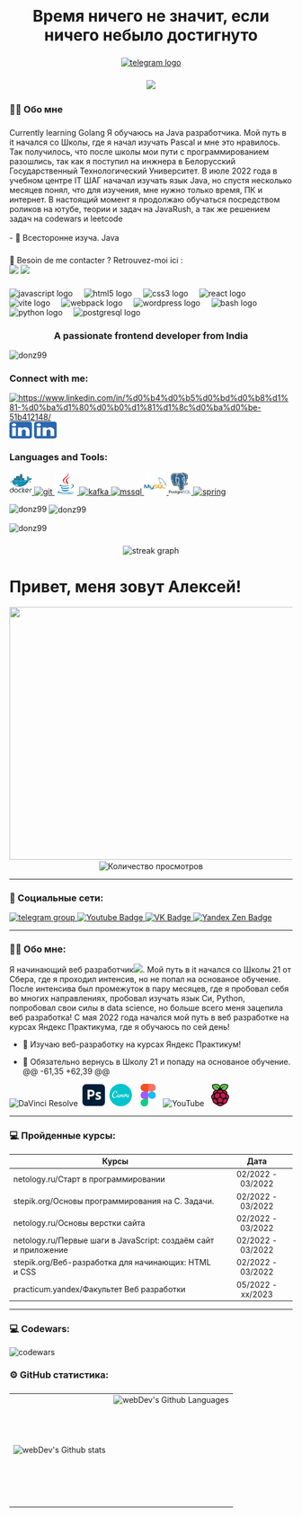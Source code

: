 <br clear="both">

###

<h1 align="center">Время ничего не значит, если ничего небыло достигнуто</h1>

###

<div align="center">
  <a href="https://t.me/DenisKk9" target="_blank">
    <img src="https://img.shields.io/static/v1?message=Telegram&logo=telegram&label=&color=2CA5E0&logoColor=white&labelColor=&style=for-the-badge" height="25" alt="telegram logo"  />
  </a>
</div>

###

<div align="center">
  <img src="https://visitor-badge.laobi.icu/badge?page_id=donz99&"  />
</div>

###

<h3 align="left">👩‍💻  Обо мне</h3>

###

<p align="left">Currently learning Golang      Я обучаюсь на Java разработчика. Мой путь в it начался со Школы, где я начал изучать Pascal и мне это нравилось. Так получилось, что после школы мои пути с программированием разошлись, так как я поступил на инжнера в Белорусский Государственный Технологический Университет. В июле 2022 года в учебном центре IT ШАГ начачал изучать язык Java, но спустя несколько месяцев понял, что для изучения, мне нужно только время, ПК и интернет. В настоящий момент я продолжаю обучаться посредством роликов на ютубе, теории и задач на JavaRush, а так же решением задач на codewars и leetcode<br><br>- 🔭 Всесторонне изуча. Java<br></p>

###

<p>
  📣 Besoin de me contacter ? Retrouvez-moi ici :<br/>
  <a href="mailto:denis.krasko93@gmail.com?subject=[GitHub]%20🔥%20Prise%20de%20contact&body=Bonjour%20Stan%2C%0A%0AJe%20viens%20vers%20toi%20aujourd%27hui%20apr%C3%A8s%20avoir%20vu%20ton%20profil%20GitHub%20pour%20..."><img src="https://img.shields.io/badge/e‑mail-D14836.svg?style=for-the-badge&logo=GMail&logoColor=white"/></a>
  <a href="https://www.linkedin.com/in/denis-krasko-51b412148"><img src="https://img.shields.io/badge/linkedin-0077B5.svg?style=for-the-badge&logo=linkedin&logoColor=white"/></a>
</p>

###

<div align="left">
  <img src="https://cdn.jsdelivr.net/gh/devicons/devicon/icons/javascript/javascript-original.svg" height="40" alt="javascript logo"  />
  <img width="12" />
  <img src="https://cdn.jsdelivr.net/gh/devicons/devicon/icons/html5/html5-original.svg" height="40" alt="html5 logo"  />
  <img width="12" />
  <img src="https://cdn.jsdelivr.net/gh/devicons/devicon/icons/css3/css3-original.svg" height="40" alt="css3 logo"  />
  <img width="12" />
  <img src="https://cdn.jsdelivr.net/gh/devicons/devicon/icons/react/react-original.svg" height="40" alt="react logo"  />
  <img width="12" />
  <img src="https://skillicons.dev/icons?i=vite" height="40" alt="vite logo"  />
  <img width="12" />
  <img src="https://cdn.simpleicons.org/webpack/8DD6F9" height="40" alt="webpack logo"  />
  <img width="12" />
  <img src="https://skillicons.dev/icons?i=wordpress" height="40" alt="wordpress logo"  />
  <img width="12" />
  <img src="https://cdn.simpleicons.org/gnubash/4EAA25" height="40" alt="bash logo"  />
  <img width="12" />
  <img src="https://skillicons.dev/icons?i=py" height="40" alt="python logo"  />
  <img width="12" />
  <img src="https://skillicons.dev/icons?i=postgres" height="40" alt="postgresql logo"  />
</div>

###
<h3 align="center">A passionate frontend developer from India</h3>

<p align="left"> <img src="https://komarev.com/ghpvc/?username=donz99&label=Profile%20views&color=0e75b6&style=flat" alt="donz99" /> </p>

<h3 align="left">Connect with me:</h3>
<p align="left">
<a href="https://linkedin.com/in/https://www.linkedin.com/in/%d0%b4%d0%b5%d0%bd%d0%b8%d1%81-%d0%ba%d1%80%d0%b0%d1%81%d1%8c%d0%ba%d0%be-51b412148/" target="blank"><img align="center" src="https://raw.githubusercontent.com/rahuldkjain/github-profile-readme-generator/master/src/images/icons/Social/linked-in-alt.svg" alt="https://www.linkedin.com/in/%d0%b4%d0%b5%d0%bd%d0%b8%d1%81-%d0%ba%d1%80%d0%b0%d1%81%d1%8c%d0%ba%d0%be-51b412148/" height="30" width="40" /></a>
<a href="https://linkedin.com/in/https://www.linkedin.com/in/%d0%b4%d0%b5%d0%bd%d0%b8%d1%81-%d0%ba%d1%80%d0%b0%d1%81%d1%8c%d0%ba%d0%be-51b412148/" target="blank"><img align="center" src="https://github.com/donz99/donz99/blob/main/svg/5296501_linkedin_network_linkedin%20logo_icon.png" alt="https://www.linkedin.com/in/%d0%b4%d0%b5%d0%bd%d0%b8%d1%81-%d0%ba%d1%80%d0%b0%d1%81%d1%8c%d0%ba%d0%be-51b412148/" height="30" width="40" /></a>
<a href="https://linkedin.com/in/https://www.linkedin.com/in/%d0%b4%d0%b5%d0%bd%d0%b8%d1%81-%d0%ba%d1%80%d0%b0%d1%81%d1%8c%d0%ba%d0%be-51b412148/" target="blank"><img align="center" src="https://github.com/donz99/donz99/blob/main/svg/5296501_linkedin_network_linkedin%20logo_icon.svg" alt="https://www.linkedin.com/in/%d0%b4%d0%b5%d0%bd%d0%b8%d1%81-%d0%ba%d1%80%d0%b0%d1%81%d1%8c%d0%ba%d0%be-51b412148/" height="30" width="40" /></a>
</p>

<h3 align="left">Languages and Tools:</h3>
<p align="left"> <a href="https://www.docker.com/" target="_blank" rel="noreferrer"> <img src="https://raw.githubusercontent.com/devicons/devicon/master/icons/docker/docker-original-wordmark.svg" alt="docker" width="40" height="40"/> </a> <a href="https://git-scm.com/" target="_blank" rel="noreferrer"> <img src="https://www.vectorlogo.zone/logos/git-scm/git-scm-icon.svg" alt="git" width="40" height="40"/> </a> <a href="https://www.java.com" target="_blank" rel="noreferrer"> <img src="https://raw.githubusercontent.com/devicons/devicon/master/icons/java/java-original.svg" alt="java" width="40" height="40"/> </a> <a href="https://kafka.apache.org/" target="_blank" rel="noreferrer"> <img src="https://www.vectorlogo.zone/logos/apache_kafka/apache_kafka-icon.svg" alt="kafka" width="40" height="40"/> </a> <a href="https://www.microsoft.com/en-us/sql-server" target="_blank" rel="noreferrer"> <img src="https://www.svgrepo.com/show/303229/microsoft-sql-server-logo.svg" alt="mssql" width="40" height="40"/> </a> <a href="https://www.mysql.com/" target="_blank" rel="noreferrer"> <img src="https://raw.githubusercontent.com/devicons/devicon/master/icons/mysql/mysql-original-wordmark.svg" alt="mysql" width="40" height="40"/> </a> <a href="https://www.postgresql.org" target="_blank" rel="noreferrer"> <img src="https://raw.githubusercontent.com/devicons/devicon/master/icons/postgresql/postgresql-original-wordmark.svg" alt="postgresql" width="40" height="40"/> </a> <a href="https://spring.io/" target="_blank" rel="noreferrer"> <img src="https://www.vectorlogo.zone/logos/springio/springio-icon.svg" alt="spring" width="40" height="40"/> </a> </p>

<p><img align="left" src="https://github-readme-stats.vercel.app/api/top-langs?username=donz99&show_icons=true&locale=en&layout=compact" alt="donz99" /></p>

<p>&nbsp;<img align="center" src="https://github-readme-stats.vercel.app/api?username=donz99&show_icons=true&locale=en" alt="donz99" /></p>

<p><img align="center" src="https://github-readme-streak-stats.herokuapp.com/?user=donz99&" alt="donz99" /></p>

###

<div align="center">
  <img src="https://streak-stats.demolab.com?user=filimonovalexey&locale=en&mode=daily&theme=dark&hide_border=false&border_radius=5&order=3" height="220" alt="streak graph"  />
</div>

###
# Привет, меня зовут Алексей!

<div id="header" align="center">
  <img src="https://images.unsplash.com/photo-1561736778-92e52a7769ef?ixlib=rb-1.2.1&ixid=MnwxMjA3fDB8MHxwaG90by1wYWdlfHx8fGVufDB8fHx8&auto=format&fit=crop&w=2070&q=80" width="846px" height="450px">
</div>
<!--<div id="header" align="center">
  <img src="https://media.giphy.com/media/jVAt83ieT49H6ja5Ty/giphy.gif" width="715px">
</div>-->
<div align="center">
  <img src="https://komarev.com/ghpvc/?username=your-github-FilimonovAlexey&style=flat-square&color=blue" alt="Количество просмотров"/>
</div>

---

### 🤝 Социальные сети:

  <div id="badges">
    <a href="https://t.me/tehnomaniak07" target="_blank">
      <img src="https://img.shields.io/badge/Telegram-blue?style=for-the-badge&logo=telegram&logoColor=white" alt="telegram group" />
    </a>
    <a href="https://www.youtube.com/channel/UCbORpXVw1JNc0JYFSUqLWXA" target="_blank">
      <img src="https://img.shields.io/badge/YouTube-red?style=for-the-badge&logo=youtube&logoColor=white" alt="Youtube Badge"/>
    </a>
    <a href="https://vk.com/f1ll_zzz" target="_blank">
      <img src="https://img.shields.io/badge/vk-blue?logo=vk&logoColor=white&style=for-the-badge" alt="VK Badge"/>
    </a>
    <a href="https://zen.yandex.ru/id/603e522b3c020230bb223e5e" target="_blank">
      <img src="https://img.shields.io/badge/zen-red?logo=zen.yandex&logoColor=white&style=for-the-badge" alt="Yandex Zen Badge"/>
    </a>
  </div>

---

### :man_technologist: Обо мне:

Я начинающий веб разработчик<img src="https://media.giphy.com/media/WUlplcMpOCEmTGBtBW/giphy.gif" width="30px">. Мой путь в it начался со Школы 21 от Сбера, где я проходил интенсив, но не попал на основаное обучение. После интенсива был промежуток в пару месяцев, где я пробовал себя во многих направлениях, пробовал изучать язык Си, Python, попробовал свои силы в data science, но больше всего меня зацепила веб разработка! С мая 2022 года начался мой путь в веб разработке на курсах Яндекс Практикума, где я обучаюсь по сей день!

- :telescope: Изучаю веб-разработку на курсах Яндекс Практикум!

- :seedling: Обязательно вернусь в Школу 21 и попаду на основаное обучение.
@@ -61,35 +62,39 @@
<div>
  <img src="https://upload.wikimedia.org/wikipedia/commons/9/90/DaVinci_Resolve_17_logo.svg" title="DaVinci Resolve" alt="DaVinci Resolve" width="40" height="40"/>&nbsp;
  <img src="https://github.com/devicons/devicon/blob/master/icons/photoshop/photoshop-plain.svg" title="photoshop" alt="photoshop" width="40" height="40"/>&nbsp;
  <img src="https://github.com/devicons/devicon/blob/master/icons/canva/canva-original.svg" title="canva" alt="canva" width="40" height="40"/>&nbsp;
  <img src="https://github.com/devicons/devicon/blob/master/icons/figma/figma-original.svg" title="figma" alt="figma" width="40" height="40"/>&nbsp;
  <img src="https://upload.wikimedia.org/wikipedia/commons/9/9e/YouTube_Logo_%282013-2017%29.svg" title="YouTube" alt="YouTube" width="40" height="40"/>&nbsp;
  <img src="https://github.com/devicons/devicon/blob/master/icons/raspberrypi/raspberrypi-original.svg" title="raspberrypi" alt="raspberrypi" width="40" height="40"/>&nbsp;
</div>

---

### 💻 Пройденные курсы:

| Курсы                                                           | Дата              |
| ----------------------------------------------------------------| :---------------: |
| netology.ru/Старт в программировании                            | 02/2022 - 03/2022 |
| stepik.org/Основы программирования на C. Задачи.                | 02/2022 - 03/2022 |
| netology.ru/Основы верстки сайта                                | 02/2022 - 03/2022 |
| netology.ru/Первые шаги в JavaScript: создаём сайт и приложение | 02/2022 - 03/2022 |
| stepik.org/Веб-разработка для начинающих: HTML и CSS            | 02/2022 - 03/2022 |
| practicum.yandex/Факультет Веб разработки                       | 05/2022 - xx/2023 |

---

### 💻 Codewars:

![codewars](https://www.codewars.com/users/donz99/badges/large)

### ⚙️ GitHub статистика:

<table>
  <tr>
    <td>
      <img align="left" src="http://github-readme-streak-stats.herokuapp.com?user=FilimonovAlexey&theme=dark&background=000000" alt="webDev's Github stats" />
    </td>
    <td>
      <img height="195px" align="right" alt="webDev's Github Languages" src="https://github-readme-stats.vercel.app/api/top-langs/?username=FilimonovAlexey&layout=compact&theme=vision-friendly-dark" />
    </td>
  </tr>


###
